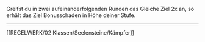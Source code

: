 Greifst du in zwei aufeinanderfolgenden Runden das Gleiche Ziel 2x an, so erhält das Ziel Bonusschaden in Höhe deiner Stufe. 

---
[[REGELWERK/02 Klassen/Seelensteine/Kämpfer]]